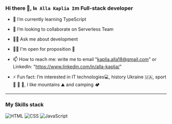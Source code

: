 ### Hi there 👋, I`m Alla Kaplia I`m Full-stack developer

- 🌱 I’m currently learning TypeScript

- 👯 I’m looking to collaborate on Serverless Team

- 💬🤗 Ask me about development

- 🙋‍♀️ I'm open for proposition 🤗

- 📫 How to reach me:
   write me to email "kaplia.alla18@gmail.com" or LinkedIn: "https://www.linkedin.com/in/alla-kaplia/"

- ⚡ Fun fact:  I’m interested in IT technologies💻, history Ukraine 🇺🇦, sport 🏓 🏸 🎳, I like mountains ⛰ and camping 🏕


_____________________________________________________________________________________________________________________________________________________________________________________________

### My Skills stack
![HTML](https://example.com/html-icon.png)
![CSS](https://example.com/css-icon.png)
![JavaScript](https://example.com/javascript-icon.png)

<!--
**AllaKaplia/AllaKaplia** is a ✨ _special_ ✨ repository because its `README.md` (this file) appears on your GitHub profile.

- 🌱 I’m currently learning TypeScript
- 👯 I’m looking to collaborate on Serverless Team
- 💬🤗 Ask me about development
- 🙋‍♀️ I'm open for proposition :raising_hands:
- 📫 How to reach me: write me to email "kaplia.alla18@gmail.com" or https://www.linkedin.com/in/alla-kaplia/
- ⚡ Fun fact:  
I’m interested in IT technologies;
history Ukraine :flag_ukraine:;
sport :ping_pong:, :badminton:, :bullseye:;
mountans :mountain: :snow_capped_mountain: 
-->
